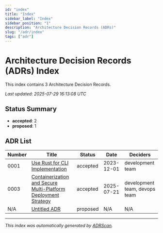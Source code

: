 ```yaml
---
id: "index"
title: "Index"
sidebar_label: "Index"
sidebar_position: "1"
description: "Architecture Decision Records (ADRs)"
slug: "/adr/index"
tags: ["adr"]
---
```


# Architecture Decision Records (ADRs) Index

This index contains 3 Architecture Decision Records.

*Last updated: 2025-07-29 16:13:08 UTC*

## Status Summary

- **accepted**: 2
- **proposed**: 1

## ADR List

| Number | Title | Status | Date | Deciders |
|--------|-------|--------|------|----------|
| 0001 | [Use Rust for CLI Implementation](/0001-use-rust-for-cli) | accepted | 2023-12-01 | development team |
| 0003 | [Containerization and Secure Multi-Platform Deployment Strategy](/0003-containerization-deployment-strategy) | accepted | 2025-07-21 | development team, devops team |
| N/A | [Untitled ADR](/index) | proposed | N/A | N/A |

---

*This index was automatically generated by [ADRScan](https://github.com/tbowman01/PhotonDrift).*
